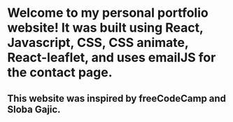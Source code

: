 # Welcome to my personal portfolio website! It was built using React, Javascript, CSS, CSS animate, React-leaflet, and uses emailJS for the contact page.




## This website was inspired by freeCodeCamp and Sloba Gajic. 